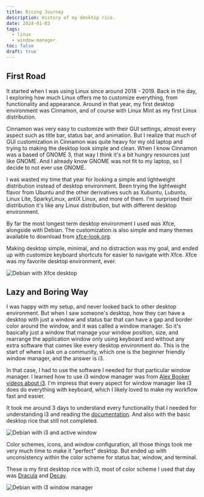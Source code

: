 ```yaml
---
title: Ricing Journey
description: History of my desktop rice.
date: 2024-01-03
tags:
  - linux
  - window-manager
toc: false
draft: true
---
```


## First Road

It started when I was using Linux since around 2018 - 2019. Back in the day, I
exploring how much Linux offers me to customize everything, from functionality
and appearance. Around in that year, my first desktop environment was Cinnamon,
and of course with Linux Mint as my first Linux distribution.

Cinnamon was very easy to customize with their GUI settings, almost every
aspect such as title bar, status bar, and animation. But I realize that much of
GUI customization in Cinnamon was quite heavy for my old laptop and trying to
making the desktop look simple and clean. When I know Cinnamon was a based of
GNOME 3, that way I think it's a bit hungry resources just like GNOME. And I
already know GNOME was not fit to my laptop, so I decide to not ever use GNOME.

I was wasted my time that year for looking a simple and lightweight
distribution instead of desktop environment. Been trying the lightweight
flavor from Ubuntu and the other derivatives such as Xubuntu, Lubuntu, Linux
Lite, SparkyLinux, antiX Linux, and more of them. I'm surprised their
distribution it's like any Linux distribution, but with different desktop
environment.

By far the most longest term desktop environment I used was Xfce, alongside
with Debian. The customization is also simple and many themes available to
download from [xfce-look.org](https://www.xfce-look.org/).

Making desktop simple, minimal, and no distraction was my goal, and ended up
with customize keyboard shortcuts for easier to navigate with Xfce. Xfce was my
favorite desktop environment, ever.

![Debian with Xfce desktop](/images/debian-xfce.png)

## Lazy and Boring Way

I was happy with my setup, and never looked back to other desktop environment.
But when I saw someone's desktop, how they can have a desktop with just a
window and status bar that can have a gap and border color around the window,
and it was called a window manager. So it's basically just a window that
manage your window position, size, and rearrange the application window only
using keyboard and without any extra software that comes like every desktop
environment do. This is the start of where I ask on a community, which one
is the beginner friendly window manager, and the answer is i3.

In that case, I had to use the software I needed for that particular window
manager. I learned how to use i3 window manager was from
[Alex Booker videos about i3](https://youtube.com/playlist?list=PL5ze0DjYv5DbCv9vNEzFmP6sU7ZmkGzcf&si=vbMB7D-8rTZDZ2li).
I'm impress that every aspect for window manager like i3 does
do everything with keyboard, which I likely loved to make my workflow fast and
easier.

It took me around 3 days to understand every functionality that I needed for
understanding i3 and reading the
[documentation](https://i3wm.org/docs/userguide.html). And also with the basic
desktop rice that still not completed.

![Debian with i3 and active window](/images/debian-i3-window.png)

Color schemes, icons, and window configuration, all those things took me very
much time to make it "perfect" desktop. But ended up with unconsistency within
the color scheme for status bar, window, and terminal.

These is my first desktop rice with i3, most of color scheme I used that day
was [Dracula](https://draculatheme.com/) and [Decay](https://github.com/decaycs).

![Debian with i3 window manager](/images/debian-i3.png)
